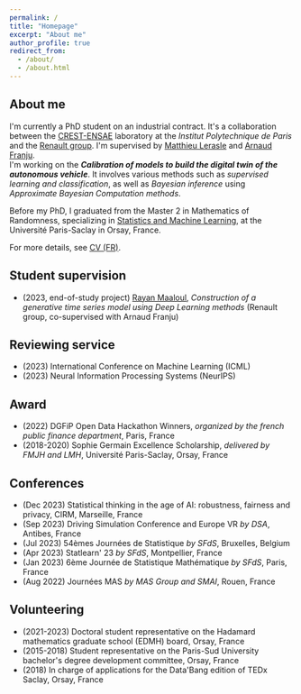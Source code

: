 ```yaml
---
permalink: /
title: "Homepage"
excerpt: "About me"
author_profile: true
redirect_from: 
  - /about/
  - /about.html
---
```


## About me

I'm currently a PhD student on an industrial contract. It's a collaboration between the [CREST-ENSAE](https://crest.science/) laboratory at the *Institut Polytechnique de Paris* and the [Renault group](https://www.renaultgroup.com/). I'm supervised by [Matthieu Lerasle](http://lerasle.perso.math.cnrs.fr/index.html) and [Arnaud Franju](https://www.linkedin.com/in/arnaud-franju-723a611/).  
I'm working on the ***Calibration of models to build the digital twin of the autonomous vehicle***. It involves various methods such as *supervised learning and classification*, as well as *Bayesian inference* using *Approximate Bayesian Computation methods*.

Before my PhD, I graduated from the Master 2 in Mathematics of Randomness, specializing in [Statistics and Machine Learning](https://master-statml.imo.universite-paris-saclay.fr/), at the Université Paris-Saclay in Orsay, France.  

For more details, see [CV (FR)](../files/cv.pdf).  

## Student supervision

* (2023, end-of-study project) [Rayan Maaloul](https://www.linkedin.com/in/rayan-maaloul-9b3606217/?originalSubdomain=fr), *Construction of a generative time series model using Deep Learning methods* (Renault group, co-supervised with Arnaud Franju)

## Reviewing service

* (2023) International Conference on Machine Learning (ICML)
* (2023) Neural Information Processing Systems (NeurIPS)

## Award

* (2022) DGFiP Open Data Hackathon Winners, *organized by the french public finance department*, Paris, France
* (2018-2020) Sophie Germain Excellence Scholarship, *delivered by FMJH and LMH*, Université Paris-Saclay, Orsay, France

## Conferences

* (Dec 2023) Statistical thinking in the age of AI: robustness, fairness and privacy, CIRM, Marseille, France
* (Sep 2023) Driving Simulation Conference and Europe VR *by DSA*, Antibes, France
* (Jul 2023) 54èmes Journées de Statistique *by SFdS*, Bruxelles, Belgium
* (Apr 2023) Statlearn' 23 *by SFdS*, Montpellier, France
* (Jan 2023) 6ème Journée de Statistique Mathématique *by SFdS*, Paris, France
* (Aug 2022) Journées MAS *by MAS Group and SMAI*, Rouen, France


## Volunteering

* (2021-2023) Doctoral student representative on the Hadamard mathematics graduate school (EDMH) board, Orsay, France
* (2015-2018) Student representative on the Paris-Sud University bachelor's degree development committee, Orsay, France
* (2018) In charge of applications for the Data'Bang edition of TEDx Saclay, Orsay, France
